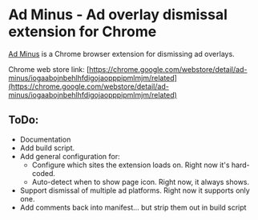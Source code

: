 # Ad Minus - Ad overlay dismissal extension for Chrome

[Ad Minus](https://chrome.google.com/webstore/detail/ad-minus/iogaabojnbehlhfdigojaopppipmlmjm/related) is a Chrome browser extension for dismissing ad overlays.

Chrome web store link: [https://chrome.google.com/webstore/detail/ad-minus/iogaabojnbehlhfdigojaopppipmlmjm/related](https://chrome.google.com/webstore/detail/ad-minus/iogaabojnbehlhfdigojaopppipmlmjm/related)

## ToDo:
- Documentation
- Add build script.
- Add general configuration for:
  - Configure which sites the extension loads on. Right now it's hard-coded.
  - Auto-detect when to show page icon. Right now, it always shows.
- Support dismissal of multiple ad platforms. Right now it supports only one.
- Add comments back into manifest... but strip them out in build script

